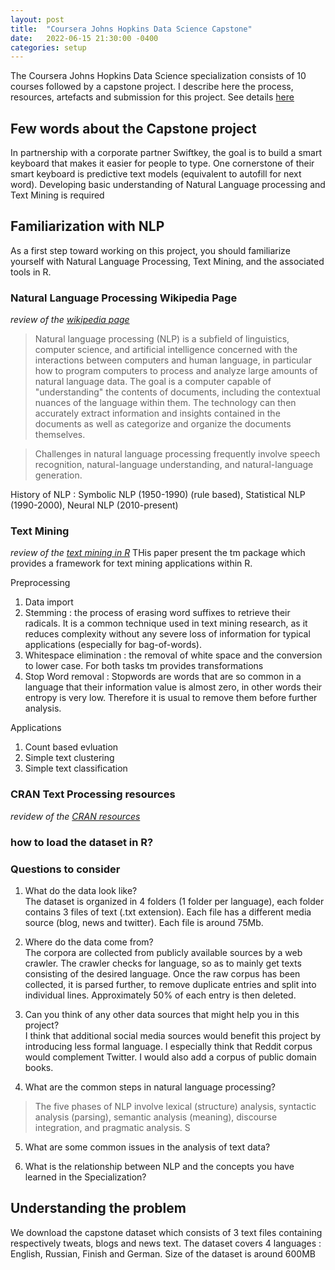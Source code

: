 ```yaml
---
layout: post
title:  "Coursera Johns Hopkins Data Science Capstone"
date:   2022-06-15 21:30:00 -0400
categories: setup
---
```

The Coursera Johns Hopkins Data Science specialization consists of 10 courses followed by a capstone project. I describe here the process, resources, artefacts and submission for this project. See details [here](https://www.coursera.org/learn/data-science-project)

## Few words about the Capstone project   
In partnership with a corporate partner Swiftkey, the goal is to build a smart keyboard that makes it easier for people to type. One cornerstone of their smart keyboard is predictive text models (equivalent to autofill for next word). Developing basic understanding of Natural Language processing and Text Mining is required

## Familiarization with NLP
As a first step toward working on this project, you should familiarize yourself with Natural Language Processing, Text Mining, and the associated tools in R. 

### Natural Language Processing Wikipedia Page
*review of the [wikipedia page](https://en.wikipedia.org/wiki/Natural_language_processing)*   
>Natural language processing (NLP) is a subfield of linguistics, computer science, and artificial intelligence concerned with the interactions between computers and human language, in particular how to program computers to process and analyze large amounts of natural language data. The goal is a computer capable of "understanding" the contents of documents, including the contextual nuances of the language within them. The technology can then accurately extract information and insights contained in the documents as well as categorize and organize the documents themselves.

>Challenges in natural language processing frequently involve speech recognition, natural-language understanding, and natural-language generation.

History of NLP : Symbolic NLP (1950-1990) (rule based), Statistical NLP (1990-2000), Neural NLP (2010-present)


### Text Mining
*review of the [text mining in R](https://www.jstatsoft.org/article/view/v025i05)*
THis paper present the tm package which provides a framework for text mining applications within R. 

Preprocessing
1. Data import
2. Stemming : the process of erasing word suffixes to retrieve their radicals. It is a common technique used in text mining research, as it reduces complexity without any severe loss of information for typical applications (especially for bag-of-words).  
3. Whitespace elimination : the removal of white space and the conversion to lower case. For both tasks tm provides transformations
4. Stop Word removal : Stopwords are words that are so common in a language that their information value is almost zero, in other words their entropy is very low. Therefore it is usual to remove them before further analysis. 

Applications
1. Count based evluation
2. Simple text clustering
3. Simple text classification


### CRAN Text Processing resources
*revidew of the [CRAN resources](https://cran.r-project.org/web/views/NaturalLanguageProcessing.html)*

### how to load the dataset in R?


### Questions to consider

1. What do the data look like?   
The dataset is organized in 4 folders (1 folder per language), each folder contains 3 files of text (.txt extension). Each file has a different media source (blog, news and twitter). Each file is around 75Mb.

2. Where do the data come from?   
The corpora are collected from publicly available sources by a web crawler. The crawler checks for language, so as to mainly get texts consisting of the desired language. Once the raw corpus has been collected, it is parsed further, to remove duplicate entries and split into individual lines. Approximately 50% of each entry is then deleted. 

3. Can you think of any other data sources that might help you in this project?   
I think that additional social media sources would benefit this project by introducing less formal language. I especially think that Reddit corpus would complement Twitter. I would also add a corpus of public domain books.

4. What are the common steps in natural language processing?   
>The five phases of NLP involve lexical (structure) analysis, syntactic analysis (parsing), semantic analysis (meaning), discourse integration, and pragmatic analysis. S

5. What are some common issues in the analysis of text data?   

6. What is the relationship between NLP and the concepts you have learned in the Specialization?   


## Understanding the problem
We download the capstone dataset which consists of 3 text files containing respectively tweats, blogs and news text. The dataset covers 4 languages : English, Russian, Finish and German. Size of the dataset is around 600MB
